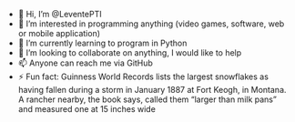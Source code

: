 - 👋 Hi, I’m @LeventePTI
- 👀 I’m interested in programming anything (video games, software, web or mobile application)
- 🌱 I’m currently learning to program in Python
- 💞️ I’m looking to collaborate on anything, I would like to help
- 📫 Anyone can reach me via GitHub
- ⚡ Fun fact: Guinness World Records lists the largest snowflakes as having fallen during a storm in January 1887 at Fort Keogh, in Montana. A rancher nearby, the book says, called them “larger than milk pans” and measured one at 15 inches wide
